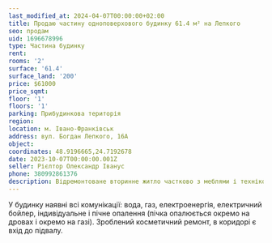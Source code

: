 ```yaml
---
last_modified_at: 2024-04-07T00:00:00+02:00
title: Продаю частину одноповерхового будинку 61.4 м² на Лепкого
seo: продам
uid: 1696678996
type: Частина будинку
rent:
rooms: '2'
surface: '61.4'
surface_land: '200'
price: $61000
price_sqmt:
floor: '1'
floors: '1'
parking: Прибудинкова територія
region:
location: м. Івано-Франківськ
address: вул. Богдан Лепкого, 16А
object:
coordinates: 48.9196665,24.7192678
date: 2023-10-07T00:00:00.001Z
seller: Рієлтор Олександр Іванус
phone: 380992861376
description: Відремонтоване вторинне житло частково з меблями і технікою придатне для проживання, земельна дилянка не приватизована
---
```


У будинку наявні всі комунікації: вода, газ, електроенергія, електричний бойлер, індивідуальне і пічне опалення (пічка опалюється окремо на дровах і окремо на газі). Зроблений косметичний ремонт, в коридорі є вхід до підвалу.
